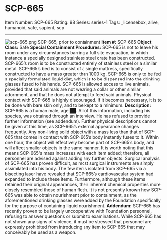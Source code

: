 # SCP-665
Item Number: SCP-665
Rating: 98
Series: series-1
Tags: _licensebox, alive, humanoid, safe, sapient, scp

---

![scp-665.png](https://scp-wiki.wdfiles.com/local--files/scp-665/scp-665.png)
SCP-665, prior to containment
**Item #:** SCP-665
**Object Class:** Safe
**Special Containment Procedures:** SCP-665 is not to leave his room under any circumstances barring a full site evacuation, in which instance a specially designed stainless steel crate has been constructed. SCP-665’s room is to be constructed entirely of stainless steel or a similar metal. SCP-665’s bed is to consist of a single mattress, specifically constructed to have a mass greater than 1000 kg. SCP-665 is only to be fed a specially formulated liquid diet, which is to be dispensed into the drinking glasses fused to his hands. SCP-665 is allowed access to live animals, provided that said animals are not wearing a collar or other similar adornment, and that he does not attempt to feed said animals.
Physical contact with SCP-665 is highly discouraged. If it becomes necessary, it is to be done with bare skin only, and to be kept to a minimum.
**Description:** SCP-665 is a human male, age ██. All of this information, including his species, was obtained through an interview. He has refused to provide further information (see addendum). Further physical descriptions cannot be given at this time, as SCP-665’s external appearance changes frequently. Any non-living solid object with a mass less than that of SCP-665 that comes in contact with SCP-665’s body instantly fuses to it. Within one hour, the object will effectively become part of SCP-665’s body, and will affect smaller objects in the same manner. It is worth noting that this means SCP-665's mass increases with each item added; therefore, all personnel are advised against adding any further objects.
Surgical analysis of SCP-665 has proven difficult, as most surgical instruments are simply assimilated into his body. The few items isolated from SCP-665 via a bisecting laser have revealed that SCP-665’s cardiovascular system had expanded to include these items. Furthermore, although these items retained their original appearances, their inherent chemical properties more closely resembled those of human flesh.
It is not presently known how SCP-665 was able to obtain nourishment prior to containment, as the aforementioned drinking glasses were added by the Foundation specifically for the purpose of containing liquid nourishment.
**Addendum:** SCP-665 has recently proven to be largely uncooperative with Foundation personnel, refusing to answer questions or submit to examinations. While SCP-665 has not shown any signs of violence, it must be stressed that personnel are expressly prohibited from introducing any item to SCP-665 that may conceivably be used as a weapon.